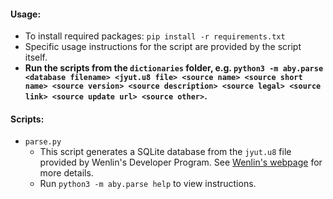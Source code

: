 #### Usage:
- To install required packages: `pip install -r requirements.txt`
- Specific usage instructions for the script are provided by the script itself.
- **Run the scripts from the `dictionaries` folder, e.g. `python3 -m aby.parse <database filename> <jyut.u8 file> <source name> <source short name> <source version> <source description> <source legal> <source link> <source update url> <source other>`.**

#### Scripts:
- `parse.py`
  - This script generates a SQLite database from the `jyut.u8` file provided by Wenlin's Developer Program. See [Wenlin's webpage](https://wenlin.com/developers) for more details.
  - Run `python3 -m aby.parse help` to view instructions.
